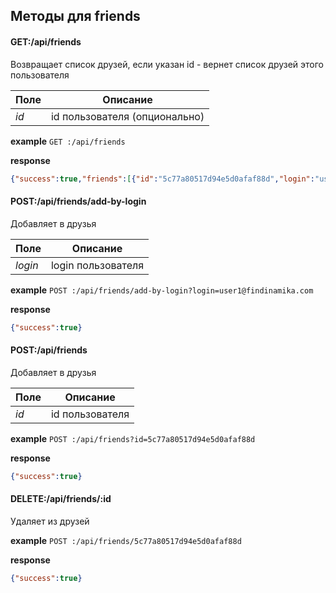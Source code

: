 ## Методы для friends

#### GET:/api/friends
Возвращает список друзей, если указан id - вернет список друзей этого пользователя

Поле | Описание
--- | ---
_id_| id пользователя (опционально)


**example** `GET :/api/friends`


**response**
```json
{"success":true,"friends":[{"id":"5c77a80517d94e5d0afaf88d","login":"user1@findinamika.com"}]}
```

#### POST:/api/friends/add-by-login
Добавляет в друзья

Поле | Описание
--- | ---
_login_| login пользователя


**example** `POST :/api/friends/add-by-login?login=user1@findinamika.com`

**response**
```json
{"success":true}
```

#### POST:/api/friends
Добавляет в друзья

Поле | Описание
--- | ---
_id_| id пользователя


**example** `POST :/api/friends?id=5c77a80517d94e5d0afaf88d`

**response**
```json
{"success":true}
```

#### DELETE:/api/friends/:id
Удаляет из друзей

**example** `POST :/api/friends/5c77a80517d94e5d0afaf88d`

**response**
```json
{"success":true}
```